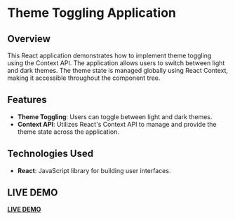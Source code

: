 # Theme Toggling Application

## Overview

This React application demonstrates how to implement theme toggling using the Context API. The application allows users to switch between light and dark themes. The theme state is managed globally using React Context, making it accessible throughout the component tree.

## Features

- **Theme Toggling**: Users can toggle between light and dark themes.
- **Context API**: Utilizes React's Context API to manage and provide the theme state across the application.

## Technologies Used

- **React**: JavaScript library for building user interfaces.

## LIVE DEMO

[**LIVE DEMO**](https://react-themetoggle.netlify.app/)